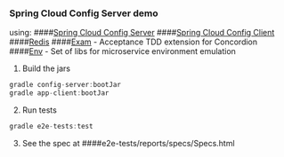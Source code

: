 ### Spring Cloud Config Server demo
using:
####[Spring Cloud Config Server](https://cloud.spring.io/spring-cloud-config/reference/html/#_spring_cloud_config_server)
####[Spring Cloud Config Client](https://cloud.spring.io/spring-cloud-config/reference/html/#_spring_cloud_config_client)
####[Redis](https://redis.io/)
####[Exam](https://github.com/Adven27/Exam) - Acceptance TDD extension for Concordion
####[Env](https://github.com/Adven27/env) - Set of libs for microservice environment emulation


1. Build the jars
```groovy
gradle config-server:bootJar
gradle app-client:bootJar
```

2. Run tests
```groovy
gradle e2e-tests:test
```
3. See the spec at 
    ####e2e-tests/reports/specs/Specs.html

